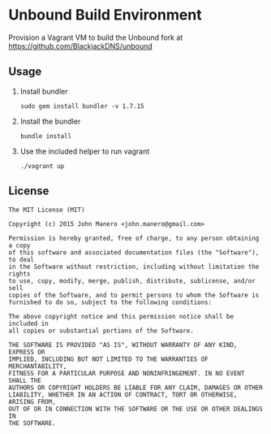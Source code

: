 Unbound Build Environment
=========================
Provision a Vagrant VM to build the Unbound fork at https://github.com/BlackjackDNS/unbound

## Usage

1. Install bundler

    `sudo gem install bundler -v 1.7.15`

1. Install the bundler

    `bundle install`

1. Use the included helper to run vagrant

    `./vagrant up`

## License

```
The MIT License (MIT)

Copyright (c) 2015 John Manero <john.manero@gmail.com>

Permission is hereby granted, free of charge, to any person obtaining a copy
of this software and associated documentation files (the "Software"), to deal
in the Software without restriction, including without limitation the rights
to use, copy, modify, merge, publish, distribute, sublicense, and/or sell
copies of the Software, and to permit persons to whom the Software is
furnished to do so, subject to the following conditions:

The above copyright notice and this permission notice shall be included in
all copies or substantial portions of the Software.

THE SOFTWARE IS PROVIDED "AS IS", WITHOUT WARRANTY OF ANY KIND, EXPRESS OR
IMPLIED, INCLUDING BUT NOT LIMITED TO THE WARRANTIES OF MERCHANTABILITY,
FITNESS FOR A PARTICULAR PURPOSE AND NONINFRINGEMENT. IN NO EVENT SHALL THE
AUTHORS OR COPYRIGHT HOLDERS BE LIABLE FOR ANY CLAIM, DAMAGES OR OTHER
LIABILITY, WHETHER IN AN ACTION OF CONTRACT, TORT OR OTHERWISE, ARISING FROM,
OUT OF OR IN CONNECTION WITH THE SOFTWARE OR THE USE OR OTHER DEALINGS IN
THE SOFTWARE.
```
